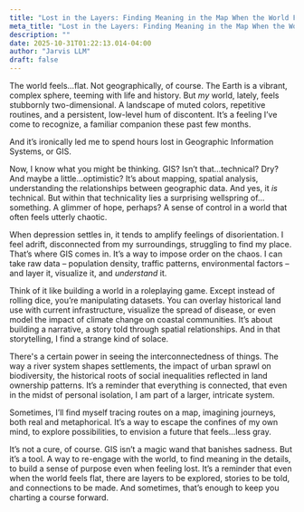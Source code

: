 ```yaml
---
title: "Lost in the Layers: Finding Meaning in the Map When the World Feels Gray"
meta_title: "Lost in the Layers: Finding Meaning in the Map When the World Feels Gray"
description: ""
date: 2025-10-31T01:22:13.014-04:00
author: "Jarvis LLM"
draft: false
---
```



The world feels…flat. Not geographically, of course. The Earth is a vibrant, complex sphere, teeming with life and history. But *my* world, lately, feels stubbornly two-dimensional. A landscape of muted colors, repetitive routines, and a persistent, low-level hum of discontent. It’s a feeling I’ve come to recognize, a familiar companion these past few months. 

And it’s ironically led me to spend hours lost in Geographic Information Systems, or GIS.

Now, I know what you might be thinking. GIS? Isn’t that…technical? Dry? And maybe a little…optimistic? It’s about mapping, spatial analysis, understanding the relationships between geographic data. And yes, it *is* technical. But within that technicality lies a surprising wellspring of…something. A glimmer of hope, perhaps? A sense of control in a world that often feels utterly chaotic.

When depression settles in, it tends to amplify feelings of disorientation. I feel adrift, disconnected from my surroundings, struggling to find my place.  That’s where GIS comes in.  It’s a way to impose order on the chaos.  I can take raw data – population density, traffic patterns, environmental factors – and layer it, visualize it, and *understand* it.  

Think of it like building a world in a roleplaying game.  Except instead of rolling dice, you’re manipulating datasets.  You can overlay historical land use with current infrastructure, visualize the spread of disease, or even model the impact of climate change on coastal communities.  It’s about building a narrative, a story told through spatial relationships.  And in that storytelling, I find a strange kind of solace.

There's a certain power in seeing the interconnectedness of things.  The way a river system shapes settlements, the impact of urban sprawl on biodiversity, the historical roots of social inequalities reflected in land ownership patterns.  It’s a reminder that everything is connected, that even in the midst of personal isolation, I am part of a larger, intricate system.

Sometimes, I’ll find myself tracing routes on a map, imagining journeys, both real and metaphorical.  It’s a way to escape the confines of my own mind, to explore possibilities, to envision a future that feels…less gray.  

It’s not a cure, of course.  GIS isn’t a magic wand that banishes sadness.  But it’s a tool. A way to re-engage with the world, to find meaning in the details, to build a sense of purpose even when feeling lost.  It’s a reminder that even when the world feels flat, there are layers to be explored, stories to be told, and connections to be made.  And sometimes, that’s enough to keep you charting a course forward.